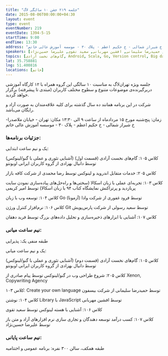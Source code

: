 ```yaml
---
title: "جلسه ۲۱۹ جشن ۱۰ سالگی لاگ"
date: 2015-08-06T00:00:00+04:30
layout: event
type: event
eventNumber: 219
eventDate: 1394-5-15
startTime: 9:00
endTime: 13:30
address: "تهران - خیابان ملاصدرا- خ شیراز شمالی - خ حکیم اعظم - پلاک ۳۰ - موسسه آموزش عالی خاتم"
speakers: [دانیال بهزادی, رضا محمدی, امیر کریمی, فرود غفوری, سعید رسولی, فرید دهقان, پیام صادری, حمیدرضا سلیمانی, افشین مهربانی, سعید تقوی, علیرضا حسین‌نژاد]
topics: [گام‌های نخست آزادی, Android, Scala, Go, Version control, Big data, طراحی وب, Create Your Own Language, js, Kernel, کسب درآمد]
lat: 35.758881
lng: 51.400816
locations: [خاتم]
---
```

جلسه ویژه تهران‌لاگ به مناسبت ۱۰ سالگی این گروه همراه با ۱۲ کارگاه آموزشی دربرگیرنده‌ی موضوعات متنوع و سطوح مختلف کاربران (مبتدی تا پیشرفته) برگزار خواهد گردید.

شرکت در این برنامه همانند ده سال گذشته برای کلیه علاقه‌مندان به صورت آزاد و رایگان می‌باشد.

زمان: پنج‌شنبه مورخ ۱۵ مردادماه از ساعت ۹ الی ۱۳:۳۰
مکان: تهران - خیابان ملاصدرا- خ شیراز شمالی - خ حکیم اعظم - پلاک ۳۰ - موسسه آموزش عالی خاتم

### جزئیات برنامه‌ها:

یک و نیم ساعت ابتدایی:

کلاس ۱۰۵: گام‌های نخست آزادی (قسمت اول) (آشنایی تئوری و عملی با گنو/لینوکس) توسط دانیال بهزادی از گروه کاربران ایرانی اوبونتو

کلاس ۲۰۵: خدمات متقابل اندروید و لینوکس توسط رضا محمدی از شرکت کافه بازار

کلاس ۱۰۳: تجربه‌ای عملی با زبان اسکالا (سختی‌ها و راه‌حل‌های پیاده‌سازی نمودن سایت پربازدید و پرتراکنش نمایشگاه کتاب ۹۴ با زبان اسکالا) توسط امیر کریمی

کلاس ۱۰۴: توسعه وب با زبان Go توسط فرود غفوری از شرکت وادا (آزمونا)

کلاس ۱۰۶: نرم‌افزار کنترل ورژن Git توسط سعید رسولی از شرکت پارس‌پویش

کلاس ۱۰۷: آشنایی با ابزارهای ذخیره‌سازی و تحلیل داده‌های بزرگ توسط فرید دهقان

### نیم ساعت میانی:

طبقه منفی یک: پذیرایی

یک و نیم ساعت میانی:

کلاس ۱۰۵: گام‌های نخست آزادی (قسمت دوم) (آشنایی تئوری و عملی با گنو/لینوکس) توسط دانیال بهزادی از گروه کاربران ایرانی اوبونتو

کلاس ۲۰۵: شروع طراحی وب در گنو/لینوکس توسط پیام صادری از Xenon, Copywriting Agency

کلاس ۱۰۳: Create your own language توسط حمیدرضا سلیمانی از شرکت بیسفون

کلاس ۱۰۴: نوشتن Library با JavaScript توسط افشین مهربانی

کلاس ۱۰۶: آشنایی با هسته لینوکس توسط سعید تقوی

کلاس ۱۰۷: کسب درآمد توسعه دهندگان و تجاری سازی نرم افزارهای آزاد و متن باز توسط علیرضا حسین‌نژاد

### نیم ساعت پایانی:
طبقه همکف، سالن ۳۰۰ نفره: برنامه عمومی و اختتامیه